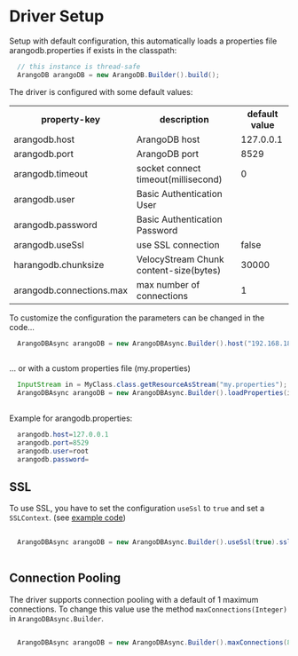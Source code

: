 # Driver Setup

Setup with default configuration, this automatically loads a properties file arangodb.properties if exists in the classpath:

``` Java
  // this instance is thread-safe
  ArangoDB arangoDB = new ArangoDB.Builder().build();

```


The driver is configured with some default values:

<table>
<tr><th>property-key</th><th>description</th><th>default value</th></tr>
<tr><td>arangodb.host</td><td>ArangoDB host</td><td>127.0.0.1</td></tr>
<tr><td>arangodb.port</td><td>ArangoDB port</td><td>8529</td></tr>
<tr><td>arangodb.timeout</td><td>socket connect timeout(millisecond)</td><td>0</td></tr>
<tr><td>arangodb.user</td><td>Basic Authentication User</td><td></td></tr>
<tr><td>arangodb.password</td><td>Basic Authentication Password</td><td></td></tr>
<tr><td>arangodb.useSsl</td><td>use SSL connection</td><td>false</td></tr>
<tr><td>harangodb.chunksize</td><td>VelocyStream Chunk content-size(bytes)</td><td>30000</td></tr>
<tr><td>arangodb.connections.max</td><td>max number of connections</td><td>1</td></tr>
</table>

To customize the configuration the parameters can be changed in the code...

``` Java
  ArangoDBAsync arangoDB = new ArangoDBAsync.Builder().host("192.168.182.50").port(8888).build();
  
```
... or with a custom properties file (my.properties)

``` Java
  InputStream in = MyClass.class.getResourceAsStream("my.properties");
  ArangoDBAsync arangoDB = new ArangoDBAsync.Builder().loadProperties(in).build();
  
```

Example for arangodb.properties:
``` Java
  arangodb.host=127.0.0.1
  arangodb.port=8529
  arangodb.user=root
  arangodb.password=

```

## SSL

To use SSL, you have to set the configuration `useSsl` to `true` and set a `SSLContext`. (see [example code](../src/test/java/com/arangodb/example/ssl/SslExample.java))

``` Java
  
  ArangoDBAsync arangoDB = new ArangoDBAsync.Builder().useSsl(true).sslContext(sc).build();
  
```

## Connection Pooling

The driver supports connection pooling with a default of 1 maximum connections. To change this value use the method `maxConnections(Integer)` in `ArangoDBAsync.Builder`.

``` Java

  ArangoDBAsync arangoDB = new ArangoDBAsync.Builder().maxConnections(8).build();

```